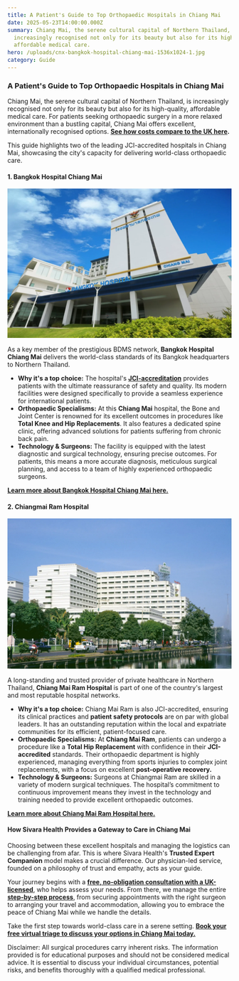 ```yaml
---
title: A Patient's Guide to Top Orthopaedic Hospitals in Chiang Mai
date: 2025-05-23T14:00:00.000Z
summary: Chiang Mai, the serene cultural capital of Northern Thailand, is
  increasingly recognised not only for its beauty but also for its high-quality,
  affordable medical care.
hero: /uploads/cnx-bangkok-hospital-chiang-mai-1536x1024-1.jpg
category: Guide
---
```

### **A Patient's Guide to Top Orthopaedic Hospitals in Chiang Mai**

Chiang Mai, the serene cultural capital of Northern Thailand, is increasingly recognised not only for its beauty but also for its high-quality, affordable medical care. For patients seeking orthopaedic surgery in a more relaxed environment than a bustling capital, Chiang Mai offers excellent, internationally recognised options. **[See how costs compare to the UK here](https://sivara.health/#pricing).**

This guide highlights two of the leading JCI-accredited hospitals in Chiang Mai, showcasing the city's capacity for delivering world-class orthopaedic care.

#### **1. Bangkok Hospital Chiang Mai**

![bangkok hospital chiang mai](/uploads/cnx-bangkok-hospital-chiang-mai-1536x1024-1.jpg "bangkok hospital chiang mai")

As a key member of the prestigious BDMS network, **Bangkok Hospital Chiang Mai** delivers the world-class standards of its Bangkok headquarters to Northern Thailand.

* **Why it's a top choice:** The hospital's **[JCI-accreditation](https://www.jointcommissioninternational.org/)** provides patients with the ultimate reassurance of safety and quality. Its modern facilities were designed specifically to provide a seamless experience for international patients.
* **Orthopaedic Specialisms:** At this **Chiang Mai** hospital, the Bone and Joint Center is renowned for its excellent outcomes in procedures like **Total Knee and Hip Replacements**. It also features a dedicated spine clinic, offering advanced solutions for patients suffering from chronic back pain.
* **Technology & Surgeons:** The facility is equipped with the latest diagnostic and surgical technology, ensuring precise outcomes. For patients, this means a more accurate diagnosis, meticulous surgical planning, and access to a team of highly experienced orthopaedic surgeons.

**[Learn more about Bangkok Hospital Chiang Mai here.](https://sivara.health/article.html?slug=a-closer-look-bangkok-hospital-chiang-mai-world-class-care-in-the-north)**



#### **2. Chiangmai Ram Hospital**

![chiang mai ram hospital](/uploads/cnx-ram-hospital.jpg "chiang mai ram hospital")

A long-standing and trusted provider of private healthcare in Northern Thailand, **Chiang Mai Ram Hospital** is part of one of the country's largest and most reputable hospital networks.

* **Why it's a top choice:** Chiang Mai Ram is also JCI-accredited, ensuring its clinical practices and **patient safety protocols** are on par with global leaders. It has an outstanding reputation within the local and expatriate communities for its efficient, patient-focused care.
* **Orthopaedic Specialisms:** At **Chiang Mai Ram**, patients can undergo a procedure like a **Total Hip Replacement** with confidence in their **JCI-accredited** standards. Their orthopaedic department is highly experienced, managing everything from sports injuries to complex joint replacements, with a focus on excellent **post-operative recovery.**
* **Technology & Surgeons:** Surgeons at Chiangmai Ram are skilled in a variety of modern surgical techniques. The hospital’s commitment to continuous improvement means they invest in the technology and training needed to provide excellent orthopaedic outcomes.

**[Learn more about Chiang Mai Ram Hospital here.](https://sivara.health/article.html?slug=a-closer-look-chiang-mai-ram-hospital-a-pillar-of-northern-thailands-healthcare)**

#### **How Sivara Health Provides a Gateway to Care in Chiang Mai**

Choosing between these excellent hospitals and managing the logistics can be challenging from afar. This is where Sivara Health's **Trusted Expert Companion** model makes a crucial difference. Our physician-led service, founded on a philosophy of trust and empathy, acts as your guide.

Your journey begins with a **[free, no-obligation consultation with a UK-licensed](https://sivara.health/#consultation)**, who helps assess your needs. From there, we manage the entire **[step-by-step process](https://sivara.health/#journey)**, from securing appointments with the right surgeon to arranging your travel and accommodation, allowing you to embrace the peace of Chiang Mai while we handle the details.

Take the first step towards world-class care in a serene setting. **[Book your free virtual triage to discuss your options in Chiang Mai today.](https://sivara.health/#consultation)**

Disclaimer: All surgical procedures carry inherent risks. The information provided is for educational purposes and should not be considered medical advice. It is essential to discuss your individual circumstances, potential risks, and benefits thoroughly with a qualified medical professional.
